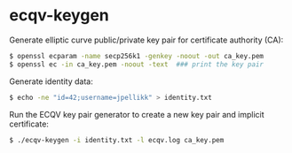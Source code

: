 # ecqv-keygen

Generate elliptic curve public/private key pair for certificate authority (CA):
```sh
$ openssl ecparam -name secp256k1 -genkey -noout -out ca_key.pem
$ openssl ec -in ca_key.pem -noout -text  ### print the key pair
```

Generate identity data:
```sh
$ echo -ne "id=42;username=jpellikk" > identity.txt
```

Run the ECQV key pair generator to create a new key pair and implicit certificate:
```sh
$ ./ecqv-keygen -i identity.txt -l ecqv.log ca_key.pem
```

